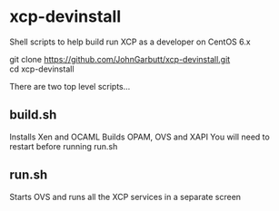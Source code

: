 xcp-devinstall
==============

Shell scripts to help build run XCP as a developer on CentOS 6.x

git clone https://github.com/JohnGarbutt/xcp-devinstall.git    
cd xcp-devinstall

There are two top level scripts...

build.sh
--------
Installs Xen and OCAML
Builds OPAM, OVS and XAPI
You will need to restart before running run.sh

run.sh
------
Starts OVS and runs all the XCP services in a separate screen
